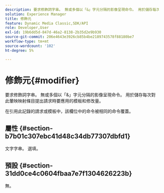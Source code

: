 ```yaml
---
description: 要求修飾詞字串。 無或多個以「&」字元分隔的影像呈現命令。 用於儲存每次對此暈映映射條目提出請求時要應用的模板和修改量。
solution: Experience Manager
title: 修飾元
feature: Dynamic Media Classic,SDK/API
role: Developer,User
exl-id: 19b6dd5d-847d-46a2-8138-2b35d2e9b930
source-git-commit: 206e4643e3926cb85b4be2189743578f88180be7
workflow-type: tm+mt
source-wordcount: '102'
ht-degree: 5%

---
```


# 修飾元{#modifier}

要求修飾詞字串。 無或多個以「&amp;」字元分隔的影像呈現命令。 用於儲存每次對此暈映映射條目提出請求時要應用的模板和修改量。

在引用此記錄的請求或模板中，該欄位中的命令被相同的命令覆蓋。

## 屬性 {#section-b7b01c307ebc41d48c34db77307dbfd1}

文字字串。 選填。

## 預設 {#section-31dd0ce4c0604fbaa7e7f1304626223b}

無。
